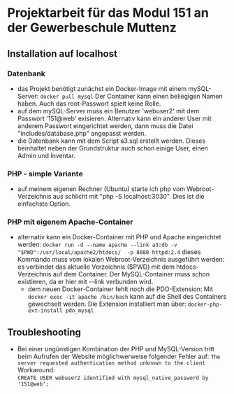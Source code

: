 # Projektarbeit für das Modul 151 an der Gewerbeschule Muttenz

## Installation auf localhost
### Datenbank
- das Projekt benötigt zunächst ein Docker-Image mit einem mySQL-Server:
  `docker pull mysql`
  Der Container kann einen beliegigen Namen haben. Auch das root-Passwort spielt keine Rolle.
- auf dem mySQL-Server muss ein Benutzer 'webuser2' mit dem Passwort '151@web' exisieren. Alternativ kann ein anderer User mit anderem Passwort eingerichtet werden, dann muss die Datei "includes/database.php" angepasst werden.
- die Datenbank kann mit dem Script a3.sql erstellt werden. Dieses beinhaltet neben der Grundstruktur auch schon einige User, einen Admin und Inventar.
### PHP - simple Variante
- auf meinem eigenen Rechner (Ubuntu) starte ich php vom Webroot-Verzeichnis aus schlicht mit "php -S localhost:3030". Dies ist die einfachste Option.
### PHP mit eigenem Apache-Container
- alternativ kann ein Docker-Container mit PHP und Apache eingerichtet werden:
  `docker run -d --name apache --link a3:db -v "$PWD":/usr/local/apache2/htdocs/  -p 8080 httpd:2.4`
  dieses Kommando muss vom lokalen Webroot-Verzeichnis ausgeführt werden: es verbindet das aktuelle Verzeichnis ($PWD) mit dem        htdocs-Verzeichnis auf dem Container. Der MySQL-Container muss schon existieren, da er hier mit --link verbunden wird.
  - dem neuen Docker-Container fehlt noch die PDO-Extension: Mit `docker exec -it apache /bin/bash` kann auf die Shell des Containers gewechselt werden. Die Extension installiert man über:
    `docker-php-ext-install pdo_mysql`
    
 ## Troubleshooting
 - Bei einer ungünstigen Kombination der PHP und MySQL-Version tritt beim Aufrufen der Website möglichwerweise folgender Fehler auf:
  `The server requested authentication method unknown to the client`
Workaround:  
  `CREATE USER webuser2 identified with mysql_native_password by '151@web';`
